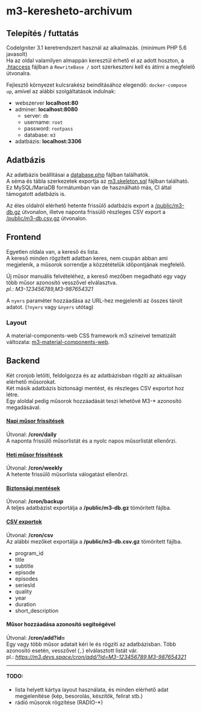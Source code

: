 # m3-keresheto-archivum

## Telepítés / futtatás
CodeIgniter 3.1 keretrendszert használ az alkalmazás. (minimum PHP 5.6 javasolt)  
Ha az oldal valamilyen almappán keresztül érhető el az adott hoszton, a [.htaccess](.htaccess#L10) fájlban a `RewriteBase /` sort szerkeszteni kell és átírni a megfelelő útvonalra.  

Fejlesztő környezet kulcsrakész beindításához elegendő: `docker-compose up`, amivel az alábbi szolgáltatások indulnak:
 * webszerver **localhost:80**
 * adminer: **localhost:8080**
    - server: `db`
    - username: `root`
    - password: `rootpass`
    - database: `m3`
 * adatbázis: **localhost:3306**

## Adatbázis
Az adatbázis beállításai a [database.php](application/config/database.php#L76) fájlban találhatók.  
A séma és tábla szerkezetek exportja az [m3.skeleton.sql](.sql/m3.skeleton.sql) fájlban található. Ez MySQL/MariaDB formátumban van de használható más, CI által támogatott adatbázis is.  

Az éles oldalról elérhető hetente frissülő adatbázis export a [/public/m3-db.gz](https://m3.devs.space/public/m3-db.gz) útvonalon, illetve naponta frissülő részleges CSV export a [/public/m3-db.csv.gz](https://m3.devs.space/public/m3-db.csv.gz) útvonalon.

## Frontend
Egyetlen oldala van, a kereső és lista.  
A kereső minden rögzített adatban keres, nem csupán abban ami megjelenik, a műsorok sorrendje a közzétételük időpontjának megfelelő.  

Új műsor manuális felvételéhez, a kereső mezőben megadható egy vagy több műsor azonosító vesszővel elválasztva.  
*pl.: M3-123456789,M3-987654321*  

A `nyers` paraméter hozzáadása az URL-hez megjeleníti az összes tárolt adatot. (`?nyers` vagy `&nyers` utótag)

### Layout
A material-components-web CSS framework m3 színeivel tematizált változata: [m3-material-components-web](http://github.com/a-sync/m3-material-components-web).

## Backend
Két cronjob letölti, feldolgozza és az adatbázisban rögzíti az aktuálisan elérhető műsorokat.  
Két másik adatbázis biztonsági mentést, és részleges CSV exportot hoz létre.  
Egy aloldal pedig műsorok hozzáadását teszi lehetővé M3-* azonosító megadásával.  

#### [Napi műsor frissítések](https://github.com/a-sync/m3-keresheto-archivum/actions/workflows/cron-daily.yaml)
Útvonal: **/cron/daily**  
A naponta frissülő műsorlistát és a nyolc napos műsorlistát ellenőrzi.  

#### [Heti műsor frissítések](https://github.com/a-sync/m3-keresheto-archivum/actions/workflows/cron-weekly.yaml)
Útvonal: **/cron/weekly**  
A hetente frissülő műsorlista válogatást ellenőrzi.  

#### [Biztonsági mentések](https://github.com/a-sync/m3-keresheto-archivum/actions/workflows/cron-backup.yaml)
Útvonal: **/cron/backup**  
A teljes adatbázist exportálja a **/public/m3-db.gz** tömörített fájlba.  

#### [CSV exportok](https://github.com/a-sync/m3-keresheto-archivum/actions/workflows/cron-csv.yaml)
Útvonal: **/cron/csv**  
Az alábbi mezőket exportálja a **/public/m3-db.csv.gz** tömörített fájlba.  
 * program_id
 * title
 * subtitle
 * episode
 * episodes
 * seriesId
 * quality
 * year
 * duration
 * short_description

#### Műsor hozzáadása azonosító segítségével
Útvonal: **/cron/add?id=**  
Egy vagy több műsor adatait kéri le és rögzíti az adatbázisban. Több azonosító esetén, vesszővel (`,`) elválasztott listát vár.  
pl.: *https://m3.devs.space/cron/add/?id=M3-123456789,M3-987654321*

---

#### TODO:
 * lista helyett kártya layout használata, és minden elérhető adat megjelenítése (kép, besorolás, készítők, felirat stb.)  
 * rádió műsorok rögzítése (RADIO-*)  